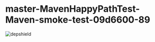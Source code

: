 # master-MavenHappyPathTest-Maven-smoke-test-09d6600-89

![depshield](https://dev1.dev.depshield.sonatype.org/badges/depshield-testing/master-MavenHappyPathTest-Maven-smoke-test-09d6600-89/depshield.svg)